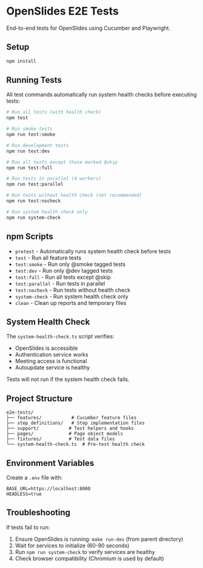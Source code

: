 # OpenSlides E2E Tests

End-to-end tests for OpenSlides using Cucumber and Playwright.

## Setup

```bash
npm install
```

## Running Tests

All test commands automatically run system health checks before executing tests:

```bash
# Run all tests (with health check)
npm test

# Run smoke tests
npm run test:smoke

# Run development tests
npm run test:dev

# Run all tests except those marked @skip
npm run test:full

# Run tests in parallel (4 workers)
npm run test:parallel

# Run tests without health check (not recommended)
npm run test:nocheck

# Run system health check only
npm run system-check
```

## npm Scripts

- `pretest` - Automatically runs system health check before tests
- `test` - Run all feature tests
- `test:smoke` - Run only @smoke tagged tests
- `test:dev` - Run only @dev tagged tests
- `test:full` - Run all tests except @skip
- `test:parallel` - Run tests in parallel
- `test:nocheck` - Run tests without health check
- `system-check` - Run system health check only
- `clean` - Clean up reports and temporary files

## System Health Check

The `system-health-check.ts` script verifies:
- OpenSlides is accessible
- Authentication service works
- Meeting access is functional
- Autoupdate service is healthy

Tests will not run if the system health check fails.

## Project Structure

```
e2e-tests/
├── features/           # Cucumber feature files
├── step_definitions/   # Step implementation files
├── support/           # Test helpers and hooks
├── pages/             # Page object models
├── fixtures/          # Test data files
└── system-health-check.ts  # Pre-test health check
```

## Environment Variables

Create a `.env` file with:
```
BASE_URL=https://localhost:8000
HEADLESS=true
```

## Troubleshooting

If tests fail to run:
1. Ensure OpenSlides is running: `make run-dev` (from parent directory)
2. Wait for services to initialize (60-90 seconds)
3. Run `npm run system-check` to verify services are healthy
4. Check browser compatibility (Chromium is used by default)